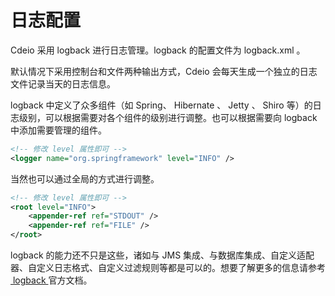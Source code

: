 # 日志配置

Cdeio 采用 logback 进行日志管理。logback 的配置文件为 logback.xml 。

默认情况下采用控制台和文件两种输出方式，Cdeio 会每天生成一个独立的日志文件记录当天的日志信息。

logback 中定义了众多组件（如 Spring、 Hibernate 、 Jetty 、 Shiro 等）的日志级别，可以根据需要对各个组件的级别进行调整。也可以根据需要向 logback 中添加需要管理的组件。

```xml
<!-- 修改 level 属性即可 -->
<logger name="org.springframework" level="INFO" />
```


当然也可以通过全局的方式进行调整。

```xml
<!-- 修改 level 属性即可 -->
<root level="INFO">
    <appender-ref ref="STDOUT" />
    <appender-ref ref="FILE" />
</root>
```

logback 的能力还不只是这些，诸如与 JMS 集成、与数据库集成、自定义适配器、自定义日志格式、自定义过滤规则等都是可以的。想要了解更多的信息请参考 <a href="http://logback.qos.ch/documentation.html" target="_blank">&nbsp;logback&nbsp;</a>官方文档。